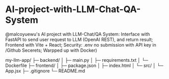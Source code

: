 # AI-project-with-LLM-Chat-QA-System
@malcoyuewu's AI project with LLM-Chat/QA System: Interface with FastAPI to send user request to LLM (OpenAI REST), and return result; Frontend with Vite + React; Security: .env no submission with API key in /Github Secerets; Warpped up with Docker)

my-llm-app/
├─ backend/
│  ├─ main.py
│  ├─ requirements.txt
│  └─ Dockerfile
├─ frontend/
│  ├─ package.json
│  ├─ index.html
│  └─ src/
│     └─ App.jsx
├─ .gitignore
└─ README.md
